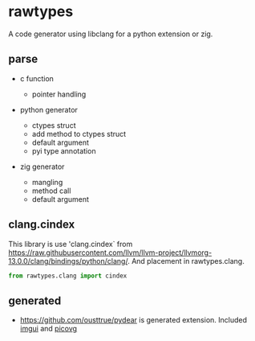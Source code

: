 # rawtypes

A code generator using libclang for a python extension or zig.

## parse
* c function
  * pointer handling

* python generator
  * ctypes struct
  * add method to ctypes struct
  * default argument
  * pyi type annotation

* zig generator
  * mangling
  * method call
  * default argument

## clang.cindex

This library is use 'clang.cindex` from <https://raw.githubusercontent.com/llvm/llvm-project/llvmorg-13.0.0/clang/bindings/python/clang/>.
And placement in rawtypes.clang.

```py
from rawtypes.clang import cindex
```

## generated

* <https://github.com/ousttrue/pydear> is generated extension. Included [imgui](https://github.com/ocornut/imgui) and [picovg](https://github.com/ousttrue/picovg)
